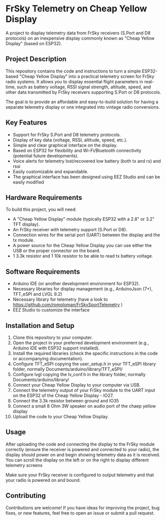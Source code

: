 # FrSky Telemetry on Cheap Yellow Display

A project to display telemetry data from FrSky receivers (S.Port and D8 protocols) on an inexpensive display commonly known as "Cheap Yellow Display" (based on ESP32).

## Project Description

This repository contains the code and instructions to turn a simple ESP32-based "Cheap Yellow Display" into a practical telemetry screen for FrSky radio systems. It allows you to display essential flight parameters in real-time, such as battery voltage, RSSI signal strength, altitude, speed, and other data transmitted by FrSky receivers supporting S.Port or D8 protocols.

The goal is to provide an affordable and easy-to-build solution for having a separate telemetry display or one integrated into vintage radio conversions.

## Key Features

* Support for FrSky S.Port and D8 telemetry protocols.
* Display of key data (voltage, RSSI, altitude, speed, etc.).
* Simple and clear graphical interface on the display.
* Based on ESP32 for flexibility and Wi-Fi/Bluetooth connectivity (potential future developments).
* Voice alerts for telemetry lost/recovered low battery (both tx and rx) and rssi
* Easily customizable and expandable.
* The graphical interface has been designed using EEZ Studio and can be easily modified

## Hardware Requirements

To build this project, you will need:

* A "Cheap Yellow Display" module (typically ESP32 with a 2.8" or 3.2" TFT display).
* An FrSky receiver with telemetry support (S.Port or D8).
* Connection wires for the serial port (UART) between the display and the tx module.
* A power source for the Cheap Yellow Display you can use either the USB or the proper connector on the board.
* 1 3.3k resistor and 1 10k resistor to be able to read tx battery voltage.

## Software Requirements

* Arduino IDE (or another development environment for ESP32).
* Necessary libraries for display management (e.g., ArduinoJson (7+), TFT_eSPI and LVGL 9.2)
* Necessary library for telemetry (have a look to https://github.com/romoloman/FrSkySportTelemetry )
* EEZ Studio to customize the interface
  
## Installation and Setup

1.  Clone this repository to your computer.
2.  Open the project in your preferred development environment (e.g., Arduino IDE with ESP32 support installed).
3.  Install the required libraries (check the specific instructions in the code or accompanying documentation).
4.  Configure TFT_eSPI copying the user_setup.h in your TFT_eSPI library folder, normally Documents/arduino/library/TFT_eSPI/
5.  Configure lvgl copying the lv_conf.h in the library folder, normally Documents/arduino/library/
6.  Connect your Cheap Yellow Display to your computer via USB.
7.  Connect the telemetry output of your FrSky module to the UART input on the ESP32 of the Cheap Yellow Display - IO27.
8.  Connect the 3.3k resistor between ground and IO35
9.  Connect a small 8 Ohm 3W speaker on audio port of the chaep yellow display
10.  Upload the code to your Cheap Yellow Display.

## Usage

After uploading the code and connecting the display to the FrSky module correctly (ensure the receiver is powered and connected to your radio), the display should power on and begin showing telemetry data as it is received.
You can scroll the display on the left or on the right to display different telemetry screens

Make sure your FrSky receiver is configured to output telemetry and that your radio is powered on and bound.

## Contributing

Contributions are welcome! If you have ideas for improving the project, bug fixes, or new features, feel free to open an issue or submit a pull request.
